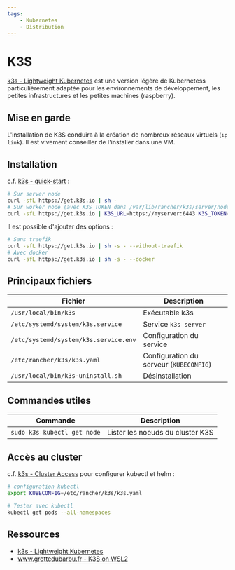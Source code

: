 ```yaml
---
tags:
    - Kubernetes
    - Distribution
---
```


# K3S

[k3s - Lightweight Kubernetes](https://k3s.io/) est une version légère de Kubernetess particulièrement adaptée pour les environnements de développement, les petites infrastructures et les petites machines (raspberry).

## Mise en garde

L'installation de K3S conduira à la création de nombreux réseaux virtuels (`ip link`). Il est vivement conseiller de l'installer dans une VM.

## Installation

c.f. [k3s - quick-start](https://rancher.com/docs/k3s/latest/en/quick-start/#install-script) :

```bash
# Sur server node
curl -sfL https://get.k3s.io | sh -
# Sur worker node (avec K3S_TOKEN dans /var/lib/rancher/k3s/server/node-token sur server node )
curl -sfL https://get.k3s.io | K3S_URL=https://myserver:6443 K3S_TOKEN=mynodetoken sh -
```

Il est possible d'ajouter des options :

```bash
# Sans traefik
curl -sfL https://get.k3s.io | sh -s - --without-traefik
# Avec docker
curl -sfL https://get.k3s.io | sh -s - --docker
```

## Principaux fichiers

| Fichier                               | Description                             |
| ------------------------------------- | --------------------------------------- |
| `/usr/local/bin/k3s`                  | Exécutable k3s                          |
| `/etc/systemd/system/k3s.service`     | Service `k3s server`                    |
| `/etc/systemd/system/k3s.service.env` | Configuration du service                |
| `/etc/rancher/k3s/k3s.yaml`           | Configuration du serveur (`KUBECONFIG`) |
| `/usr/local/bin/k3s-uninstall.sh`     | Désinstallation                         |

## Commandes utiles

| Commande                    | Description                      |
| --------------------------- | -------------------------------- |
| `sudo k3s kubectl get node` | Lister les noeuds du cluster K3S |

## Accès au cluster

c.f. [k3s - Cluster Access](https://rancher.com/docs/k3s/latest/en/cluster-access/) pour configurer kubectl et helm :

```bash
# configuration kubectl
export KUBECONFIG=/etc/rancher/k3s/k3s.yaml

# Tester avec kubectl
kubectl get pods --all-namespaces
```

## Ressources

* [k3s - Lightweight Kubernetes](https://k3s.io/)
* [www.grottedubarbu.fr - K3S on WSL2](https://www.grottedubarbu.fr/k3s-on-wsl2/)
